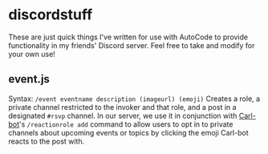 # discordstuff

These are just quick things I've written for use with AutoCode to provide functionality in my friends' Discord server. Feel free to take and modify for your own use!

## event.js
Syntax: `/event eventname description (imageurl) (emoji)`
Creates a role, a private channel restricted to the invoker and that role, and a post in a designated `#rsvp` channel. In our server, we use it in conjunction with [Carl-bot](https://carl.gg/)'s `/reactionrole add` command to allow users to opt in to private channels about upcoming events or topics by clicking the emoji Carl-bot reacts to the post with.
